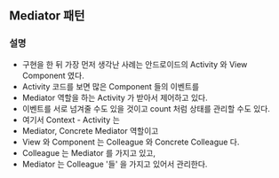 ## Mediator 패턴

### 설명

- 구현을 한 뒤 가장 먼저 생각난 사례는 안드로이드의 Activity 와 View Component 였다.
- Activity 코드를 보면 많은 Component 들의 이벤트를
- Mediator 역할을 하는 Activity 가 받아서 제어하고 있다.
- 이벤트를 서로 넘겨줄 수도 있을 것이고 count 처럼 상태를 관리할 수도 있다.
- 여기서 Context - Activity 는
- Mediator, Concrete Mediator 역할이고
- View 와 Component 는 Colleague 와 Concrete Colleague 다.
- Colleague 는 Mediator 를 가지고 있고,
- Mediator 는 Colleague '들' 을 가지고 있어서 관리한다.